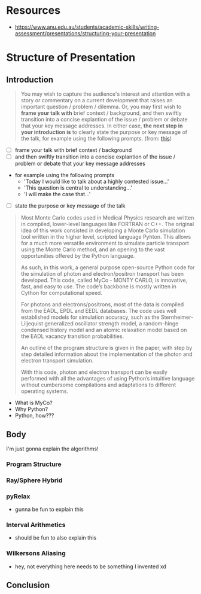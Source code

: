 

# Resources

- https://www.anu.edu.au/students/academic-skills/writing-assessment/presentations/structuring-your-presentation

# Structure of Presentation

## Introduction

> You may wish to capture the audience's interest and attention with a story or commentary on a current development that raises an important question / problem / dilemma. Or, you may first wish to **frame your talk with** brief context / background, and then swiftly transition into a concise explantion of the issue / problem or debate that your key message addresses. In either case, **the next step in your introduction is** to clearly state the purpose or key message of the talk, for example using the following prompts. (from: [this](https://www.anu.edu.au/students/academic-skills/writing-assessment/presentations/structuring-your-presentation))


- [ ] frame your talk with brief context / background
- [ ] and then swiftly transition into a concise explantion of the issue / problem or debate that your key message addresses
 - for example using the following prompts
   - 'Today I would like to talk about a highly contested issue...'
   - 'This question is central to understanding...'
   - 'I will make the case that...'

- [ ] state the purpose or key message of the talk



> Most Monte Carlo codes used in Medical Physics research are written in compiled, lower-level languages like FORTRAN or C++.  The original idea of this work consisted in developing a Monte Carlo simulation tool written in the higher level, scripted language Pyhton. This allows for a much more versatile environment to simulate particle transport using the Monte Carlo method, and an opening to the vast opportunities offered by the Python language. 
>
> As such, in this work, a general purpose open-source Python code for the simulation of photon and electron/positron transport has been developed. This code, called MyCo - MONTY CARLO, is innovative, fast, and easy to use. The code’s backbone is mostly written in Cython for computational speed.
>
> For photons and electrons/positrons, most of the data is compiled from the EADL, EPDL and EEDL databases.  The code uses well established models for simulation accuracy, such as the Sternheimer-Liljequist generalized oscillator strength model, a random-hinge condensed history model and an atomic relaxation model based on the EADL vacancy transition probabilities.  
>
> An outline of the program structure is given in the paper, with step by step detailed information about the implementation of the photon and electron transport simulation. 
>
> With this code, photon and electron transport can be easily performed with all the advantages of using Python’s intuitive language without cumbersome compilations and adaptations to different operating systems.

- What is MyCo?
- Why Python?
- Python, how???


## Body

I'm just gonna explain the algorithms!

### Program Structure



### Ray/Sphere Hybrid

### pyRelax

- gunna be fun to explain this

### Interval Arithmetics

- should be fun to also explain this

### Wilkersons Aliasing

- hey, not everything here needs to be something I invented xd

## Conclusion
